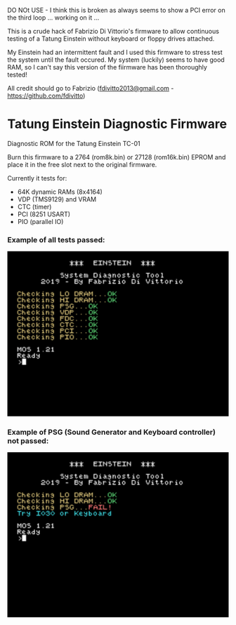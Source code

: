 DO NOt USE - I think this is broken as always seems to show a PCI error on the third loop ... working on it ...


This is a crude hack of Fabrizio Di Vittorio's firmware to allow continuous testing of a Tatung Einstein without keyboard or floppy drives attached.

My Einstein had an intermittent fault and I used this firmware to stress test the system until the fault occured.  My system (luckily) seems to have good RAM, so I can't say this version of the fiirmware has been thoroughly tested!

All credit should go to Fabrizio (fdivitto2013@gmail.com - https://github.com/fdivitto)

# Tatung Einstein Diagnostic Firmware
Diagnostic ROM for the Tatung Einstein TC-01


Burn this firmware to a 2764 (rom8k.bin) or 27128 (rom16k.bin) EPROM and place it in the free slot next to the original firmware.

Currently it tests for:
  * 64K dynamic RAMs (8x4164)
  * VDP (TMS9129) and VRAM
  * CTC (timer)
  * PCI (8251 USART)
  * PIO (parallel IO)
     


### Example of all tests passed:
![GitHub Logo](/images/img1.png)


### Example of PSG (Sound Generator and Keyboard controller) not passed:
![GitHub Logo](/images/img2.png)
